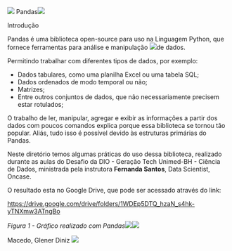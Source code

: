 ﻿![](Aspose.Words.e268f4b6-7755-40db-af16-683f24ab729e.001.png) Pandas![](Aspose.Words.e268f4b6-7755-40db-af16-683f24ab729e.002.png) 

Introdução

Pandas  é  uma  biblioteca  open-source  para  uso  na  Linguagem  Python,  que fornece ferramentas para análise e manipulação ![](Aspose.Words.e268f4b6-7755-40db-af16-683f24ab729e.003.png)de dados. 

Permitindo trabalhar com diferentes tipos de dados, por exemplo: 

- Dados tabulares, como uma planilha Excel ou uma tabela SQL; 
- Dados ordenados de modo temporal ou não; 
- Matrizes; 
- Entre outros conjuntos de dados, que não necessariamente precisem estar rotulados; 

O trabalho de ler, manipular, agregar e exibir as informações a partir dos dados com poucos comandos explica porque essa biblioteca se tornou tão popular. Aliás, tudo isso é possível devido às estruturas primárias do Pandas. 

Neste diretório temos algumas práticas do uso dessa biblioteca, realizado durante as aulas do Desafio da DIO - Geração Tech Unimed-BH - Ciência de Dados, ministrada pela instrutora **Fernanda Santos**, Data Scientist, Oncase. 

O resultado esta no Google Drive, que pode ser acessado através do link: 

[https://drive.google.com/drive/folders/1WDEp5DTQ_hzaN_s4hk-yTNXmw3ATngBo ](https://drive.google.com/drive/folders/1WDEp5DTQ_hzaN_s4hk-yTNXmw3ATngBo)

*Figura 1 - Gráfico realizado com Pandas![](Aspose.Words.e268f4b6-7755-40db-af16-683f24ab729e.004.png)![](Aspose.Words.e268f4b6-7755-40db-af16-683f24ab729e.005.png)*

Macedo, Glener Diniz ![](Aspose.Words.e268f4b6-7755-40db-af16-683f24ab729e.006.png)
